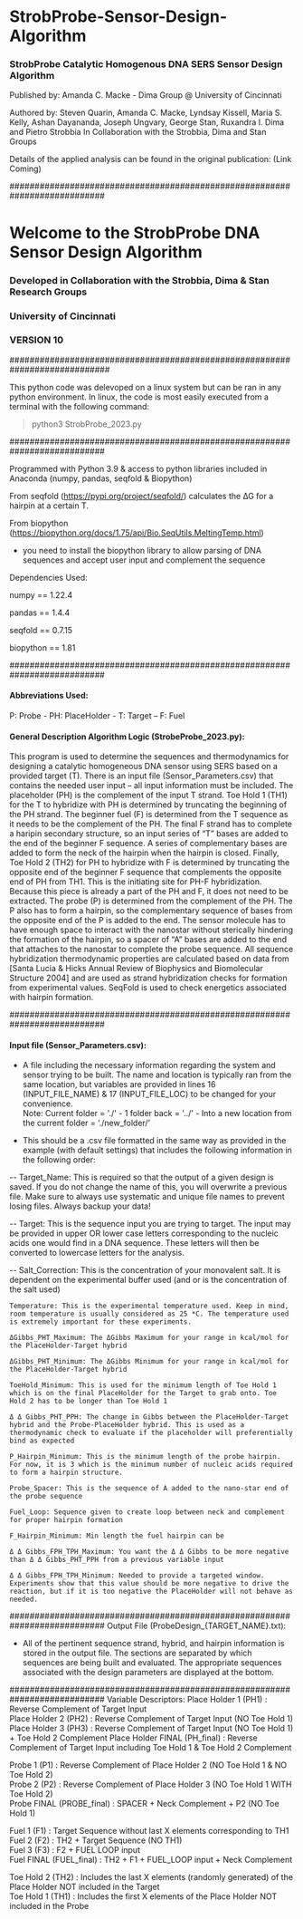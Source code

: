 # StrobProbe-Sensor-Design-Algorithm
### StrobProbe Catalytic Homogenous DNA SERS Sensor Design Algorithm

Published by: Amanda C. Macke - Dima Group @ University of Cincinnati

Authored by: Steven Quarin, Amanda C. Macke, Lyndsay Kissell, Maria S. Kelly, Ashan Dayananda, Joseph Ungvary, George Stan, Ruxandra I. Dima and Pietro Strobbia
In Collaboration with the Strobbia, Dima and Stan Groups

Details of the applied analysis can be found in the original publication: (Link Coming)

########################################################################### 
# Welcome to the StrobProbe DNA Sensor Design Algorithm  
### Developed in Collaboration with the Strobbia, Dima & Stan Research Groups  
### University of Cincinnati  
### VERSION 10 
############################################################################ 

This python code was delevoped on a linux system but can be ran in any python environment. In linux, the code is most easily executed from a terminal with the following command: 

> python3 StrobProbe_2023.py 

###########################################################################

Programmed with Python 3.9 & access to python libraries included in Anaconda (numpy, pandas, seqfold & Biopython) 

From seqfold (https://pypi.org/project/seqfold/) calculates the ∆G for a hairpin at a certain T.

From biopython (https://biopython.org/docs/1.75/api/Bio.SeqUtils.MeltingTemp.html) 
- you need to install the biopython library to allow parsing of DNA sequences and accept user input and complement the sequence 

Dependencies Used: 

numpy == 1.22.4 

pandas == 1.4.4 

seqfold == 0.7.15 

biopython == 1.81 

###########################################################################

#### Abbreviations Used: 
P: Probe - PH: PlaceHolder - T: Target – F: Fuel 

#### General Description Algorithm Logic (StrobeProbe_2023.py): 
This program is used to determine the sequences and thermodynamics for designing a catalytic homogeneous DNA sensor using SERS based on a provided target (T). There is an input file (Sensor_Parameters.csv) that contains the needed user input – all input information must be included. The placeholder (PH) is the complement of the input T strand. Toe Hold 1 (TH1) for the T to hybridize with PH is determined by truncating the beginning of the PH strand. The beginner fuel (F) is determined from the T sequence as it needs to be the complement of the PH. The final F strand has to complete a haripin secondary structure, so an input series of “T” bases are added to the end of the beginner F sequence. A series of complementary bases are added to form the neck of the hairpin when the hairpin is closed. Finally, Toe Hold 2 (TH2) for PH to hybridize with F is determined by truncating the opposite end of the beginner F sequence that complements the opposite end of PH from TH1. This is the initiating site for PH-F hybridization. Because this piece is already a part of the PH and F, it does not need to be extracted. The probe (P) is determined from the complement of the PH. The P also has to form a hairpin, so the complementary sequence of bases from the opposite end of the P is added to the end. The sensor molecule has to have enough space to interact with the nanostar without sterically hindering the formation of the hairpin, so a spacer of “A” bases are added to the end that attaches to the nanostar to complete the probe sequence. All sequence hybridization thermodynamic properties are calculated based on data from [Santa Lucia & Hicks Annual Review of Biophysics and Biomolecular Structure 2004] and are used as strand hybridization checks for formation from experimental values. SeqFold is used to check energetics associated with hairpin formation. 

###########################################################################

#### Input file (Sensor_Parameters.csv): 

- A file including the necessary information regarding the system and sensor trying to be built. The name and location is typically ran from the same location, but variables are provided in lines 16 (INPUT_FILE_NAME) & 17 (INPUT_FILE_LOC) to be changed for your convenience.  
Note: Current folder = './' - 1 folder back = '../' - Into a new location from the current folder = ‘./new_folder/’ 

- This should be a .csv file formatted in the same way as provided in the example (with default settings) that includes the following information in the following order: 
    
-- Target_Name: This is required so that the output of a given design is saved. If you do not change the name of this, you will overwrite a previous file. Make sure to always use systematic and unique file names to prevent losing files.  Always backup your data! 

-- Target: This is the sequence input you are trying to target. The input may be provided in upper OR lower case letters corresponding to the nucleic acids one would find in a DNA sequence. These letters will then be converted to lowercase letters for the analysis. 

-- Salt_Correction: This is the concentration of your monovalent salt. It is dependent on the experimental buffer used (and or is the concentration of the salt used) 

    Temperature: This is the experimental temperature used. Keep in mind, room temperature is usually considered as 25 *C. The temperature used is extremely important for these experiments.  

    ΔGibbs_PHT_Maximum: The ΔGibbs Maximum for your range in kcal/mol for the PlaceHolder-Target hybrid 

    ΔGibbs_PHT_Minimum: The ΔGibbs Minimum for your range in kcal/mol for the PlaceHolder-Target hybrid 

    ToeHold_Minimum: This is used for the minimum length of Toe Hold 1 which is on the final PlaceHolder for the Target to grab onto. Toe Hold 2 has to be longer than Toe Hold 1  

    Δ Δ Gibbs_PHT_PPH: The change in Gibbs between the PlaceHolder-Target hybrid and the Probe-PlaceHolder hybrid. This is used as a thermodynamic check to evaluate if the placeholder will preferentially bind as expected 

    P_Hairpin_Minimum: This is the minimum length of the probe hairpin. For now, it is 3 which is the minimum number of nucleic acids required to form a hairpin structure. 

    Probe_Spacer: This is the sequence of A added to the nano-star end of the probe sequence 

    Fuel_Loop: Sequence given to create loop between neck and complement for proper hairpin formation  

    F_Hairpin_Minimum: Min length the fuel hairpin can be 

    Δ Δ Gibbs_FPH_TPH_Maximum: You want the Δ Δ Gibbs to be more negative than Δ Δ Gibbs_PHT_PPH from a previous variable input 

    Δ Δ Gibbs_FPH_TPH_Minimum: Needed to provide a targeted window. Experiments show that this value should be more negative to drive the reaction, but if it is too negative the PlaceHolder will not behave as needed. 
###########################################################################
Output File (ProbeDesign_{TARGET_NAME}.txt): 
- All of the pertinent sequence strand, hybrid, and hairpin information is stored in the output file. The sections are separated by which sequences are being built and evaluated. The appropriate sequences associated with the design parameters are displayed at the bottom. 

###########################################################################
Variable Descriptors: 
  Place Holder 1 (PH1) : Reverse Complement of Target Input  
  Place Holder 2 (PH2) : Reverse Complement of Target Input (NO Toe Hold 1)  
  Place Holder 3 (PH3) : Reverse Complement of Target Input (NO Toe Hold 1) + Toe Hold 2 Complement
  Place Holder FINAL (PH_final) : Reverse Complement of Target Input including Toe Hold 1 & Toe Hold 2 Complement  
  
  Probe 1 (P1) : Reverse Complement of Place Holder 2 (NO Toe Hold 1 & NO Toe Hold 2)  
  Probe 2 (P2) : Reverse Complement of Place Holder 3 (NO Toe Hold 1 WITH Toe Hold 2)  
  Probe FINAL (PROBE_final) : SPACER + Neck Complement + P2 (NO Toe Hold 1)  

  Fuel 1 (F1) : Target Sequence without last X elements corresponding to TH1  
  Fuel 2 (F2) : TH2 + Target Sequence (NO TH1)  
  Fuel 3 (F3) : F2 + FUEL LOOP input  
  Fuel FINAL (FUEL_final) : TH2 + F1 + FUEL_LOOP input + Neck Complement   

  Toe Hold 2 (TH2) : Includes the last X elements (randomly generated) of the Place Holder NOT included in the Target  
  Toe Hold 1 (TH1) : Includes the first X elements of the Place Holder NOT included in the Probe 
